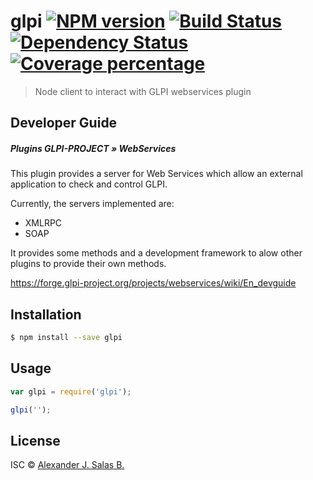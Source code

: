 # glpi [![NPM version][npm-image]][npm-url] [![Build Status][travis-image]][travis-url] [![Dependency Status][daviddm-image]][daviddm-url] [![Coverage percentage][coveralls-image]][coveralls-url]
> Node client to interact with GLPI webservices plugin

## Developer Guide
##### Plugins GLPI-PROJECT » WebServices

This plugin provides a server for Web Services which allow an external application to check and control GLPI.

Currently, the servers implemented are:
* XMLRPC
* SOAP

It provides some methods and a development framework to alow other plugins to provide their own methods.

https://forge.glpi-project.org/projects/webservices/wiki/En_devguide

## Installation

```sh
$ npm install --save glpi
```

## Usage

```js
var glpi = require('glpi');

glpi('');
```
## License

ISC © [Alexander J. Salas B.](http://ajsb85.com)


[npm-image]: https://badge.fury.io/js/npm-glpi.svg
[npm-url]: https://npmjs.org/package/glpi
[travis-image]: https://travis-ci.org/ajsb85/npm-glpi.svg?branch=master
[travis-url]: https://travis-ci.org/ajsb85/npm-glpi
[daviddm-image]: https://david-dm.org/ajsb85/npm-glpi.svg?theme=shields.io
[daviddm-url]: https://david-dm.org/ajsb85/npm-glpi
[coveralls-image]: https://coveralls.io/repos/ajsb85/npm-glpi/badge.svg
[coveralls-url]: https://coveralls.io/r/ajsb85/npm-glpi

